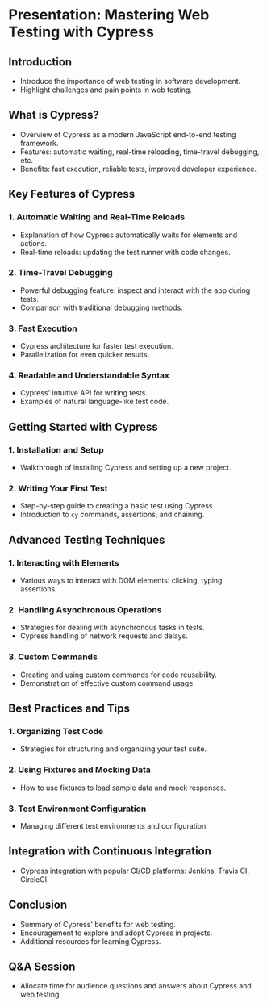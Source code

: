 # Presentation: Mastering Web Testing with Cypress

## Introduction
- Introduce the importance of web testing in software development.
- Highlight challenges and pain points in web testing.

## What is Cypress?
- Overview of Cypress as a modern JavaScript end-to-end testing framework.
- Features: automatic waiting, real-time reloading, time-travel debugging, etc.
- Benefits: fast execution, reliable tests, improved developer experience.

## Key Features of Cypress
### 1. Automatic Waiting and Real-Time Reloads
- Explanation of how Cypress automatically waits for elements and actions.
- Real-time reloads: updating the test runner with code changes.

### 2. Time-Travel Debugging
- Powerful debugging feature: inspect and interact with the app during tests.
- Comparison with traditional debugging methods.

### 3. Fast Execution
- Cypress architecture for faster test execution.
- Parallelization for even quicker results.

### 4. Readable and Understandable Syntax
- Cypress' intuitive API for writing tests.
- Examples of natural language-like test code.

## Getting Started with Cypress
### 1. Installation and Setup
- Walkthrough of installing Cypress and setting up a new project.

### 2. Writing Your First Test
- Step-by-step guide to creating a basic test using Cypress.
- Introduction to `cy` commands, assertions, and chaining.

## Advanced Testing Techniques
### 1. Interacting with Elements
- Various ways to interact with DOM elements: clicking, typing, assertions.

### 2. Handling Asynchronous Operations
- Strategies for dealing with asynchronous tasks in tests.
- Cypress handling of network requests and delays.

### 3. Custom Commands
- Creating and using custom commands for code reusability.
- Demonstration of effective custom command usage.

## Best Practices and Tips
### 1. Organizing Test Code
- Strategies for structuring and organizing your test suite.

### 2. Using Fixtures and Mocking Data
- How to use fixtures to load sample data and mock responses.

### 3. Test Environment Configuration
- Managing different test environments and configuration.

## Integration with Continuous Integration
- Cypress integration with popular CI/CD platforms: Jenkins, Travis CI, CircleCI.

## Conclusion
- Summary of Cypress' benefits for web testing.
- Encouragement to explore and adopt Cypress in projects.
- Additional resources for learning Cypress.

## Q&A Session
- Allocate time for audience questions and answers about Cypress and web testing.
